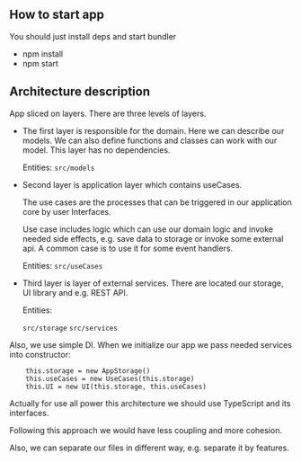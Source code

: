 ## How to start app
You should just install deps and start bundler

* npm install
* npm start

## Architecture description

App sliced on layers. There are three levels of layers.

* The first layer is responsible for the domain. Here we can describe our models. We can also define functions and classes 
 can work with our model. This layer has no dependencies.

    Entities: `src/models`


* Second layer is application layer which contains useCases.

  The use cases are the processes that can be triggered in our application core by user Interfaces.

  Use case includes logic which can use our domain logic and invoke needed side effects, 
e.g. save data to storage or invoke some external api.
A common case is to use it for some event handlers.

  Entities: `src/useCases`


* Third layer is layer of external services. There are located our storage, UI library and e.g. REST API.

  Entities: 

  `src/storage`
  `src/services`


Also, we use simple DI. When we initialize our app we pass needed services into constructor:

```
    this.storage = new AppStorage()
    this.useCases = new UseCases(this.storage)
    this.UI = new UI(this.storage, this.useCases)
```

Actually for use all power this architecture we should use TypeScript and its interfaces. 

Following this approach we would have less coupling and more cohesion.

Also, we can separate our files in different way, e.g. separate it by features. 
